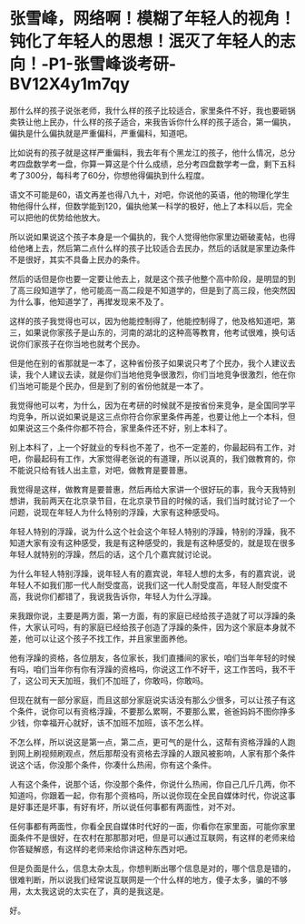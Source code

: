 # 张雪峰，网络啊！模糊了年轻人的视角！钝化了年轻人的思想！泯灭了年轻人的志向！-P1-张雪峰谈考研-BV12X4y1m7qy

那什么样的孩子说张老师，我什么样的孩子比较适合，家里条件不好，我也要砸锅卖铁让他上民办，什么样的孩子适合，来我告诉你什么样的孩子适合，第一偏执，偏执是什么偏执就是严重偏科，严重偏科，知道吧。

比如说有的孩子就是这样严重偏科，我去年有个黑龙江的孩子，他什么情况，总分考四盘数学考一盘，你算一算这是个什么成绩，总分考四盘数学考一盘，剩下五科考了300分，每科考了60分，你想他得偏执到什么程度。

语文不可能是60，语文再差也得八九十，对吧，你说他的英语，他的物理化学生物他得什么样，但数学能到120，偏执他某一科学的极好，他上了本科以后，完全可以把他的优势给他放大。

所以说如果说这个孩子本身是一个偏执的，我个人觉得他你家里边砸破麦帖，也得给他堵上去，然后第二点什么样的孩子比较适合去民办，然后的话就是家里边条件不是很好，其实不具备上民办的条件。

然后的话但是你也要一定要让他去上，就是这个孩子他整个高中阶段，是明显的到了高三段知道学了，他可能高一高二段是不知道学的，但是到了高三段，他突然因为什么事，他知道学了，再撵发现来不及了。

这样的孩子我觉得也可以，因为他能控制得了，他能控制得了，他及格知道吧，第三，如果说你家孩子是山东的，河南的湖北的这种高等教育，他考试很难，换句话说你们家孩子在你当地也就考个民办。

但是他在别的省那就是一本了，这种省份孩子如果说只考了个民办，我个人建议去读，我个人建议去读，就是你们当地他竞争很激烈，你们当地竞争很激烈，他在你们当地可能是个民办，但是到了别的省份他就是一本了。

我觉得他可以考，为什么，因为在考研的时候就不是按省份来竞争，是全国同学平均竞争，所以说如果说是这三点你符合你家里条件再差，也要让他上一个本科，但如果说这三个条件你都不符合，家里条件还不好，别上本科了。

别上本科了，上一个好就业的专科也不差了，也不一定差的，你最起码有工作，对吧，你最起码有工作，大家觉得老张说的有道理，所以说真的，我们做教育的，你不能说只给有钱人出主意，对吧，做教育是要普惠。

我觉得是这样，做教育是要普惠，然后再给大家讲一个很好玩的事，我今天我特别想讲，我前两天在北京录节目，在北京录节目的时候的话，我们当时就讨论了一个问题，说现在年轻人为什么特别的浮躁，大家有这种感受吗。

年轻人特别的浮躁，说为什么这个社会这个年轻人特别的浮躁，特别的浮躁，我不知道大家有没有这种感受，我是有这种感受的，我是有这种感受的，就是现在很多年轻人就特别的浮躁，然后的话，这个几个嘉宾就讨论说。

为什么年轻人特别浮躁，说年轻人有的嘉宾说，年轻人想的太多，有的嘉宾说，说年轻人不如我们那一代人耐受度高，说我们这一代人耐受度高，年轻人耐受度不高，我说你们都错了，我说我告诉你，年轻人为什么浮躁。

来我跟你说，主要是两方面，第一方面，有的家庭已经给孩子造就了可以浮躁的条件，大家认可吗，有的家庭已经给孩子创造了浮躁的条件，因为这个家庭本身就不差，他可以让这个孩子不找工作，并且家里面养他。

他有浮躁的资格，各位朋友，各位家长，我们直播间的家长，咱们当年年轻的时候有吗，咱们当年你有你有浮躁的资格吗，你说这工作不好干，这工作苦吗，我不干了，这公司天天加班，我们不加班了，你敢吗，你敢吗。

但现在就有一部分家庭，而且这部分家庭说实话没有那么少很多，可以让孩子有这个条件，说你可以有资格浮躁，不要那么累啊，不要那么累，爸爸妈妈不图你挣多少钱，你幸福开心就好，该不加班不加班，该不怎么样。

不怎么样，所以说这是第一点，第二点，更可气的是什么，这帮有资格浮躁的人跑到网上刷视频刷观点，然后那帮没有资格去浮躁的人跟风被影响，人家有那个条件说这个话，你没那个条件，你凑什么热闹，你有这个条件。

人有这个条件，说那个话，你没那个条件，你说什么热闹，你自己几斤几两，你不知道吗，你跟着一起，你有那个资格吗，所以说你现在全民自媒体时代，你说这事是好事还是坏事，有好有坏，所以说任何事都有两面性，对不对。

任何事都有两面性，你看全民自媒体时代好的一面，你看你在家里面，可能你家里面条件不是很好，在农村在那那那对吧，但是可以通过互联网，有这样的老师来给你答疑解惑，有这样的老师来给你讲这种东西对吧。

但是负面是什么，信息太杂太乱，你想判断出哪个信息是对的，哪个信息是错的，很难判断，所以说我们经常说互联网是一个什么样的地方，傻子太多，骗的不够用，太太我这说的太实在了，真的是我这是。

好。